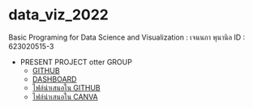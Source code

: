 # data_viz_2022
Basic Programing for Data Science and Visualization : เจนนภา พุนานิล ID : 623020515-3

* PRESENT PROJECT otter GROUP
  * [GITHUB](https://github.com/Jennapa-colab/data_viz_2022)
  * [DASHBOARD](https://datastudio.google.com/u/0/reporting/b35836e7-e73b-4390-87d0-14414578151d/page/h5qoC?pli=1)
  * [ไฟล์นำเสนอใน GITHUB](https://github.com/Jennapa-colab/data_viz_2022/blob/main/Final_Project.ipynb)
  * [ไฟล์นำเสนอใน CANVA](https://www.canva.com/design/DAE7ttYxRmA/7G-Z60hCdtWkcQ4XCtvALw/edit?utm_content=DAE7ttYxRmA&utm_campaign=designshare&utm_medium=link2&utm_source=sharebutton)
  
